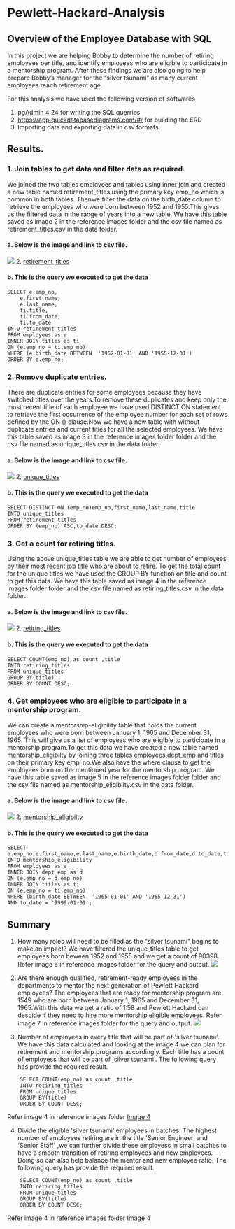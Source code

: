# Pewlett-Hackard-Analysis

## Overview of the Employee Database with SQL
In this project we are helping Bobby to determine the number of retiring employees per title, and identify employees who are eligible to participate in a mentorship program. After these findings we are also going to help prepare Bobby’s manager for the “silver tsunami” as many current employees reach retirement age.

For this analysis we have used the following version of softwares 
1. pgAdmin 4.24 for writing the SQL querries
2. https://app.quickdatabasediagrams.com/#/ for building the ERD
3. Importing data and exporting data in csv formats.

## Results.
### 1. Join tables to get data and filter data as required.
We joined the two tables employees and tables using inner join and created a new table named retirement_titles using the primary key emp_no which is common in both tables. Thenwe filter the data on the birth_date column to retrieve the employees who were born between 1952 and 1955.This gives us the filtered data in the range of years into a new table.
We have this table saved as image 2 in the  reference images folder and the csv file named as retirement_titles.csv in the data folder.
#### a. Below is the image and link to csv file.
![](https://github.com/Akshaya-Kamble/Pewlett-Hackard-Analysis/blob/main/Analysis%20Projects%20Folder/Pewlett-Hackard-Analysis%20Folder/Reference%20images/2.PNG)
2. [retirement_titles][2]
#### b. This is the query we executed to get the data
```
SELECT e.emp_no,
    e.first_name,
    e.last_name,
    ti.title,
    ti.from_date,
    ti.to_date	
INTO retirement_titles
FROM employees as e
INNER JOIN titles as ti
ON (e.emp_no = ti.emp_no)
WHERE (e.birth_date BETWEEN  '1952-01-01' AND '1955-12-31')
ORDER BY e.emp_no;
```

### 2. Remove duplicate entries.
There are duplicate entries for some employees because they have switched titles over the years.To remove these duplicates and keep only the most recent title of each employee we have used DISTINCT ON statement to retrieve the first occurrence of the employee number for each set of rows defined by the ON () clause.Now we have a new table with without duplicate entries and current titles for all the selected employees.
We have this table saved as image 3 in the reference images folder folder and the csv file named as unique_titles.csv in the data folder.
#### a. Below is the image and link to csv file.
![](https://github.com/Akshaya-Kamble/Pewlett-Hackard-Analysis/blob/main/Analysis%20Projects%20Folder/Pewlett-Hackard-Analysis%20Folder/Reference%20images/3.PNG)
2. [unique_titles][4]
#### b. This is the query we executed to get the data
```
SELECT DISTINCT ON (emp_no)emp_no,first_name,last_name,title
INTO unique_titles
FROM retirement_titles
ORDER BY (emp_no) ASC,to_date DESC;
```

### 3. Get a count for retiring titles.
Using the above unique_titles table we are able to get number of employees by their most recent job title who are about to retire. To get the total count for the unique titles we have used the GROUP BY function on title and count to get this data.
We have this table saved as image 4 in the reference images folder folder and the csv file named as retiring_titles.csv in the data folder.
#### a. Below is the image and link to csv file.
![](https://github.com/Akshaya-Kamble/Pewlett-Hackard-Analysis/blob/main/Analysis%20Projects%20Folder/Pewlett-Hackard-Analysis%20Folder/Reference%20images/4.PNG)
2. [retiring_titles][6]
#### b. This is the query we executed to get the data
```
SELECT COUNT(emp_no) as count ,title
INTO retiring_titles
FROM unique_titles
GROUP BY(title)
ORDER BY COUNT DESC;
```

### 4. Get employees who are eligible to participate in a mentorship program.
We can create a mentorship-eligibility table that holds the current employees who were born between January 1, 1965 and December 31, 1965. This will give us a list of employees who are eligible to participate in a mentorship program.To get this data we have created a new table named mentorship_eligibilty by joining three tables employees,dept_emp and titles on their primary key emp_no.We also have the where clause to get the employees born on the mentioned year for the mentorship program.
We have this table saved as image 5 in the reference images folder folder and the csv file named as mentorship_eligibilty.csv in the data folder.
#### a. Below is the image and link to csv file.
![](https://github.com/Akshaya-Kamble/Pewlett-Hackard-Analysis/blob/main/Analysis%20Projects%20Folder/Pewlett-Hackard-Analysis%20Folder/Reference%20images/5.PNG)
2. [mentorship_eligibilty][8]

#### b. This is the query we executed to get the data
```
SELECT e.emp_no,e.first_name,e.last_name,e.birth_date,d.from_date,d.to_date,ti.title
INTO mentorship_eligibility
FROM employees as e
INNER JOIN dept_emp as d
ON (e.emp_no = d.emp_no)
INNER JOIN titles as ti
ON (e.emp_no = ti.emp_no)
WHERE (birth_date BETWEEN  '1965-01-01' AND '1965-12-31')
AND to_date = '9999-01-01';
```

## Summary
1. How many roles will need to be filled as the "silver tsunami" begins to make an impact?
We have filtered the unique_titles table to get employees born beween 1952 and 1955 and we get a count of 90398.
Refer image 6 in reference images folder for the query and output.
![](https://github.com/Akshaya-Kamble/Pewlett-Hackard-Analysis/blob/main/Analysis%20Projects%20Folder/Pewlett-Hackard-Analysis%20Folder/Reference%20images/6.PNG)

2. Are there enough qualified, retirement-ready employees in the departments to mentor the next generation of Pewlett Hackard employees?
The employees that are ready for mentorship program are 1549 who are born between January 1, 1965 and December 31, 1965.With this data we get a ratio of 1:58 and Pewlett Hackard can descide if they need to hire more mentorship eligible employees. 
Refer image 7 in reference images folder for the query and output.
![](https://github.com/Akshaya-Kamble/Pewlett-Hackard-Analysis/blob/main/Analysis%20Projects%20Folder/Pewlett-Hackard-Analysis%20Folder/Reference%20images/7.PNG)

3. Number of employees in every title that will be part of 'silver tsunami'.
We have this data calculated and looking at the image 4 we can plan for retirement and mentorship programs accordingly.
Each title has a count of employess that will be part of 'silver tsunami'.
The following query has provide the required result.
```
    SELECT COUNT(emp_no) as count ,title
    INTO retiring_titles
    FROM unique_titles
    GROUP BY(title)
    ORDER BY COUNT DESC;
```
 Refer image 4 in reference images folder
 [Image 4][5]

4. Divide the eligible 'silver tsunami' employees in batches.
The highest number of employees retiring are in the title 'Senior Engineer' and 'Senior Staff' ,we can further divide these employess in small batches to have a smooth transition of retiring employees and new employees. Doing so can also help balance the mentor and new employee ratio.
The following query has provide the required result.
```
    SELECT COUNT(emp_no) as count ,title
    INTO retiring_titles
    FROM unique_titles
    GROUP BY(title)
    ORDER BY COUNT DESC;
```
 Refer image 4 in reference images folder
 [Image 4][5]

[1]:https://github.com/Akshaya-Kamble/Pewlett-Hackard-Analysis/blob/main/Analysis%20Projects%20Folder/Pewlett-Hackard-Analysis%20Folder/Reference%20images/2.PNG
[2]:https://github.com/Akshaya-Kamble/Pewlett-Hackard-Analysis/blob/main/Analysis%20Projects%20Folder/Pewlett-Hackard-Analysis%20Folder/Data/retirement_titles.csv
[3]:https://github.com/Akshaya-Kamble/Pewlett-Hackard-Analysis/blob/main/Analysis%20Projects%20Folder/Pewlett-Hackard-Analysis%20Folder/Reference%20images/3.PNG
[4]:https://github.com/Akshaya-Kamble/Pewlett-Hackard-Analysis/blob/main/Analysis%20Projects%20Folder/Pewlett-Hackard-Analysis%20Folder/Data/unique_titles.csv
[5]:https://github.com/Akshaya-Kamble/Pewlett-Hackard-Analysis/blob/main/Analysis%20Projects%20Folder/Pewlett-Hackard-Analysis%20Folder/Reference%20images/4.PNG
[6]:https://github.com/Akshaya-Kamble/Pewlett-Hackard-Analysis/blob/main/Analysis%20Projects%20Folder/Pewlett-Hackard-Analysis%20Folder/Data/retiring_titles.csv
[7]:https://github.com/Akshaya-Kamble/Pewlett-Hackard-Analysis/blob/main/Analysis%20Projects%20Folder/Pewlett-Hackard-Analysis%20Folder/Reference%20images/5.PNG
[8]:https://github.com/Akshaya-Kamble/Pewlett-Hackard-Analysis/blob/main/Analysis%20Projects%20Folder/Pewlett-Hackard-Analysis%20Folder/Data/mentorship_eligibilty.csv
[9]:https://github.com/Akshaya-Kamble/Pewlett-Hackard-Analysis/blob/main/Analysis%20Projects%20Folder/Pewlett-Hackard-Analysis%20Folder/Reference%20images/6.PNG
[10]:https://github.com/Akshaya-Kamble/Pewlett-Hackard-Analysis/blob/main/Analysis%20Projects%20Folder/Pewlett-Hackard-Analysis%20Folder/Reference%20images/7.PNG
